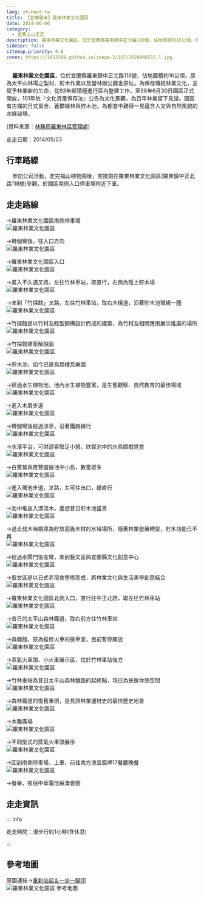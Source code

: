 ```yaml
---
lang: zh-Hant-tw
title: 【宜蘭羅東】羅東林業文化園區
date: 2014-06-06
category: 
  - 宜蘭上山走走
description: 羅東林業文化園區，位於宜蘭縣羅東鎮中正北路118號，佔地面積約16公頃，原為太平山林場之製材、貯木作業以及營林辦公廳舍原址。為保存傳統林業文化，並賦予林業新的生命，從93年起積極進行區內整建工作，至98年6月30日園區正式開放，101年依『文化資產保存法』公告為文化景觀，為百年林業留下見證。園區有古樸的日式房舍、蒼鬱綠林與貯木池，為都會中難得一見蘊含人文與自然風貌的水綠祕境。
sidebar: false
sitemap.priority: 0.8
cover: https://1013399.github.io/image-2/107/1028948215_l.jpg
---
```


    **羅東林業文化園區**，位於宜蘭縣羅東鎮中正北路118號，佔地面積約16公頃，原為太平山林場之製材、貯木作業以及營林辦公廳舍原址。為保存傳統林業文化，並賦予林業新的生命，從93年起積極進行區內整建工作，至98年6月30日園區正式開放，101年依『文化資產保存法』公告為文化景觀，為百年林業留下見證。園區有古樸的日式房舍、蒼鬱綠林與貯木池，為都會中難得一見蘊含人文與自然風貌的水綠祕境。

<!-- more -->

(資料來源：[林務局羅東林區管理處](http://luodong.forest.gov.tw/ct.asp?xItem=54135&CtNode=2449&mp=360))

走走日期：2014/05/23

## 行車路線  
    參加公司活動，走完福山植物園後，直接前往羅東林業文化園區(羅東鎮中正北路118號)參觀，於園區南側入口停車場附近下車。

## 走走路線  
→羅東林業文化園區南側停車場  
![羅東林業文化園區](https://1013399.github.io/image-2/107/1028948201_l.jpg)

→轉個彎後，往入口方向  
![羅東林業文化園區](https://1013399.github.io/image-2/107/1028948208_l.jpg)

→羅東林業文化園區入口  
![羅東林業文化園區](https://1013399.github.io/image-2/107/1028948215_l.jpg)

→進入不久遇叉路，左往竹林車站，取直行，右側為陸上貯木場  
![羅東林業文化園區](https://1013399.github.io/image-2/107/1028948220_l.jpg)

→來到「竹探館」叉路，左往竹林車站，取右木棧道，沿著貯木池環繞一圈  
![羅東林業文化園區](https://1013399.github.io/image-2/107/1028948224_l.jpg)

→竹探館是以竹材及輕型鋼構設計而成的建築，為竹材及相關應用展示推廣的場所  
![羅東林業文化園區](https://1013399.github.io/image-2/107/1028948228_l.jpg)

→竹探館建築解說圖  
![羅東林業文化園區](https://1013399.github.io/image-2/107/1028948231_l.jpg)

→貯木池，如今已是鳥類棲息樂園  
![羅東林業文化園區](https://1013399.github.io/image-2/107/1028948235_l.jpg)

→經過水生植物池，池內水生植物豐富，是生態觀察、自然教育的最佳場域  
![羅東林業文化園區](https://1013399.github.io/image-2/107/1028948240_l.jpg)

→進入木屑步道  
![羅東林業文化園區](https://1013399.github.io/image-2/107/1028948246_l.jpg)

→轉個彎後經過涼亭，沿著鐵路續行  
![羅東林業文化園區](https://1013399.github.io/image-2/107/1028948251_l.jpg)

→水濱平台，可供遊客駐足小憩，欣賞池中的水鳥嬉戲覓食  
![羅東林業文化園區](https://1013399.github.io/image-2/107/1028948258_l.jpg)

→白鷺鷥與夜鷺盤據池中小島，數量眾多  
![羅東林業文化園區](https://1013399.github.io/image-2/107/1028948263_l.jpg)

→進入環池步道，叉路，左可往出口，續直行  
![羅東林業文化園區](https://1013399.github.io/image-2/107/1028948267_l.jpg)

→池中堆放入漂流木，遙想昔日貯木池盛景  
![羅東林業文化園區](https://1013399.github.io/image-2/107/1028948274_l.jpg)

→過去伐木時期原為貯放高級木材的水域場所，隨著林業發展轉型，貯木功能已不再  
![羅東林業文化園區](https://1013399.github.io/image-2/107/1028948280_l.jpg)

→經過水閘門後左彎，來到藝文區與宜蘭縣文化創意中心  
![羅東林業文化園區](https://1013399.github.io/image-2/107/1028948286_l.jpg)

→藝文區是以日式老宿舍整修而成，將林業文化與生活美學創意結合  
![羅東林業文化園區](https://1013399.github.io/image-2/107/1028948293_l.jpg)

→羅東林業文化園區北側入口，直行往中正北路，取左往竹林車站  
![羅東林業文化園區](https://1013399.github.io/image-2/107/1028948300_l.jpg)

→昔日的太平山森林鐵道，取右前方往竹林車站  
![羅東林業文化園區](https://1013399.github.io/image-2/107/1028948309_l.jpg)

→森趣館，原為維修火車的檢車室，目前暫停開放  
![羅東林業文化園區](https://1013399.github.io/image-2/107/1028948316_l.jpg)

→蒸氣火車頭、小火車展示區，位於竹林車站後方  
![羅東林業文化園區](https://1013399.github.io/image-2/107/1028948325_l.jpg)

→竹林車站為昔日太平山森林鐵路的起終點，現已為民眾休憩空間  
![羅東林業文化園區](https://1013399.github.io/image-2/107/1028948331_l.jpg)

→森林鐵道的復舊重現，是見證林業運材史的最佳歷史地景  
![羅東林業文化園區](https://1013399.github.io/image-2/107/1028948339_l.jpg)

→木雕廣場  
![羅東林業文化園區](https://1013399.github.io/image-2/107/1028948346_l.jpg)

→不同型式的蒸氣火車頭展示  
![羅東林業文化園區](https://1013399.github.io/image-2/107/1028948353_l.jpg)

→回到南側停車場，上車，前往南方澳豆腐岬17餐廳晚餐  
![羅東林業文化園區](https://1013399.github.io/image-2/107/1028948360_l.jpg)

→餐畢，夜宿中華電信蘇澳會館

## 走走資訊

::: info

走走時間：漫步行約1小時(含休息)

:::

## 參考地圖  
原圖連結→[重新站起＆一步一腳印](http://blog.xuite.net/yang5757/blog/62969590)  
![羅東林業文化園區 參考地圖](https://1013399.github.io/image-2/107/1028948422_l.jpg)
